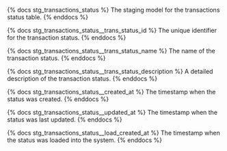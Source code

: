 {% docs stg_transactions_status %}
The staging model for the transactions status table.
{% enddocs %}

{% docs stg_transactions_status__trans_status_id %}
The unique identifier for the transaction status.
{% enddocs %}

{% docs stg_transactions_status__trans_status_name %}
The name of the transaction status.
{% enddocs %}

{% docs stg_transactions_status__trans_status_description %}
A detailed description of the transaction status.
{% enddocs %}

{% docs stg_transactions_status__created_at %}
The timestamp when the status was created.
{% enddocs %}

{% docs stg_transactions_status__updated_at %}
The timestamp when the status was last updated.
{% enddocs %}

{% docs stg_transactions_status__load_created_at %}
The timestamp when the status was loaded into the system.
{% enddocs %}
